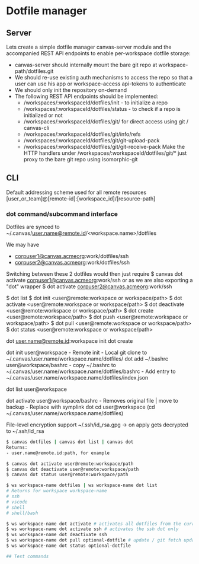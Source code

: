 # Dotfile manager

## Server

Lets create a simple dotfile manager canvas-server module and the accompanied REST API endpoints to enable per-workspace dotfile storage:
- canvas-server should internally mount the bare git repo at workspace-path/dotfiles.git
- We should re-use existing auth mechanisms to access the repo so that a user can use his app or workspace-access api-tokens to authenticate
- We should only init the repository on-demand
- The following REST API endpoints should be implemented:
  - /workspaces/:workspaceId/dotfiles/init - to initialize a repo
  - /workspaces/:workspaceId/dotfiles/status - to check if a repo is initialized or not
  - /workspaces/:workspaceId/dotfiles/git/ for direct access using git / canvas-cli
  - /workspaces/:workspaceId/dotfiles/git/info/refs
  - /workspaces/:workspaceId/dotfiles/git/git-upload-pack
  - /workspaces/:workspaceId/dotfiles/git/git-receive-pack
  Make the HTTP handlers under /workspaces/:workspaceId/dotfiles/git/* just proxy to the bare git repo using isomorphic-git

## CLI

Default addressing scheme used for all remote resources
[user_or_team]@[remote-id]:[workspace_id]/[resource-path]

### dot command/subcommand interface

Dotfiles are synced to ~/.canvas/user.name@remote.id/<workspace.name>/dotfiles

We may have
- corpuser1@canvas.acmeorg:work/dotfiles/ssh
- corpuser2@canvas.acmeorg:work/dotfiles/ssh

Switching between these 2 dotfiles would then just require
$ canvas dot activate corpuser1@canvas.acmeorg:work/ssh
or as we are also exporting a "dot" wrapper
$ dot activate corpuser2@canvas.acmeorg:work/ssh


$ dot list
$ dot init <user@remote:workspace or workspace/path>
$ dot activate <user@remote:workspace or workspace/path>
$ dot deactivate <user@remote:workspace or workspace/path>
$ dot create <user@remote:workspace/path>
$ dot push <user@remote:workspace or workspace/path>
$ dot pull <user@remote:workspace or workspace/path>
$ dot status <user@remote:workspace or workspace/path>

dot user.name@remote.id:workspace init
dot create 

dot init user@workspace
    - Remote init
    - Local git clone to ~/.canvas/user.name/workspace.name/dotfiles/
dot add ~/.bashrc  user@workspace/bashrc
    - copy ~/.bashrc to ~/.canvas/user.name/workspace.name/dotfiles/bashrc
    - Add entry to ~/.canvas/user.name/workspace.name/dotfiles/index.json 

dot list user@workspace

dot activate user@workspace/bashrc
    - Removes original file | move to backup 
    - Replace with symplink
dot cd user@workspace (cd ~/.canvas/user.name/workspace.name/dotfiles)

File-level encryption support
~/.ssh/id_rsa.gpg -> on apply gets decrypted to ~/.ssh/id_rsa




```bash
$ canvas dotfiles | canvas dot list | canvas dot
Returns:
- user.name@remote.id:path, for example

$ canvas dot activate user@remote:workspace/path
$ canvas dot deactivate user@remote:workspace/path
$ canvas dot status user@remote:workspace/path

$ ws workspace-name dotfiles | ws workspace-name dot list
# Returns for workspace workspace-name
# ssh
# vscode
# shell
# shell/bash

$ ws workspace-name dot activate # activates all dotfiles from the current active workspace
$ ws workspace-name dot activate ssh # activates the ssh dot only
$ ws workspace-name dot deactivate ssh
$ ws workspace-name dot pull optional-dotfile # update / git fetch updates for all dotfiles of the given workspace
$ ws workspace-name dot status optional-dotfile

## Test commands


